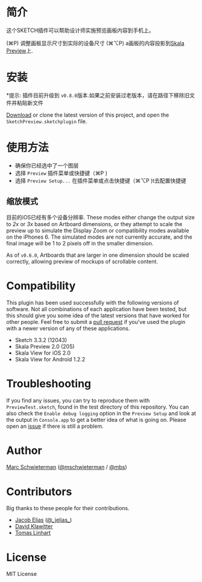 # 简介
这个SKETCH插件可以帮助设计师实施预览画板内容到手机上。

 (⌘P) 调整画板显示尺寸到实际的设备尺寸 
 (⌘⌥P) a画板的内容投影到[Skala
Preview](http://bjango.com/mac/skalapreview)上.

# 安装

*提示: 插件目前升级到 `v0.8.0`版本.如果之前安装过老版本，请在路径下移除旧文件并粘贴新文件

[Download](https://github.com/marcisme/sketch-preview/archive/master.zip) or
clone the latest version of this project, and open the
`SketchPreview.sketchplugin` file.

# 使用方法

* 确保你已经选中了一个图层
* 选择 `Preview` 插件菜单或快捷键（⌘P )
* 选择 `Preview Setup...` 在插件菜单或点击快捷键（⌘⌥P )t去配置快捷键


## 缩放模式

目前的iOS已经有多个设备分辨率. These modes either
change the output size to *2x* or *3x* based on Artboard dimensions, or they
attempt to scale the preview up to simulate the Display Zoom or compatibility
modes available on the iPhones 6. The simulated modes are not currently
accurate, and the final image will be 1 to 2 pixels off in the smaller
dimension.

As of `v0.6.0`, Artboards that are larger in one dimension should be scaled
correctly, allowing preview of mockups of scrollable content.

# Compatibility

This plugin has been used successfully with the following versions of software.
Not all combinations of each application have been tested, but this should give
you some idea of the latest versions that have worked for other people. Feel
free to submit a [pull request](https://github.com/marcisme/sketch-preview/compare/)
if you've used the plugin with a newer version of any of these applications.

* Sketch 3.3.2 (12043)
* Skala Preview 2.0 (205)
* Skala View for iOS 2.0
* Skala View for Android 1.2.2

# Troubleshooting

If you find any issues, you can try to reproduce them with `PreviewTest.sketch`,
found in the test directory of this repository. You can also check the `Enable
debug logging` option in the `Preview Setup` and look at the output in
`Console.app` to get a better idea of what is going on. Please open an
[issue](https://github.com/marcisme/sketch-preview/issues/new) if there is still
a problem.

# Author

[Marc Schwieterman](https://github.com/marcisme) ([@mschwieterman](https://twitter.com/mschwieterman) / [@mbs](https://app.net/mbs))

# Contributors

Big thanks to these people for their contributions.

* [Jacob Elias](https://github.com/jelias) ([@\_jelias\_](https://twitter.com/_jelias_))
* [David Klawitter](https://github.com/davidklaw)
* [Tomas Linhart](https://github.com/TomasLinhart)

# License

MIT License
